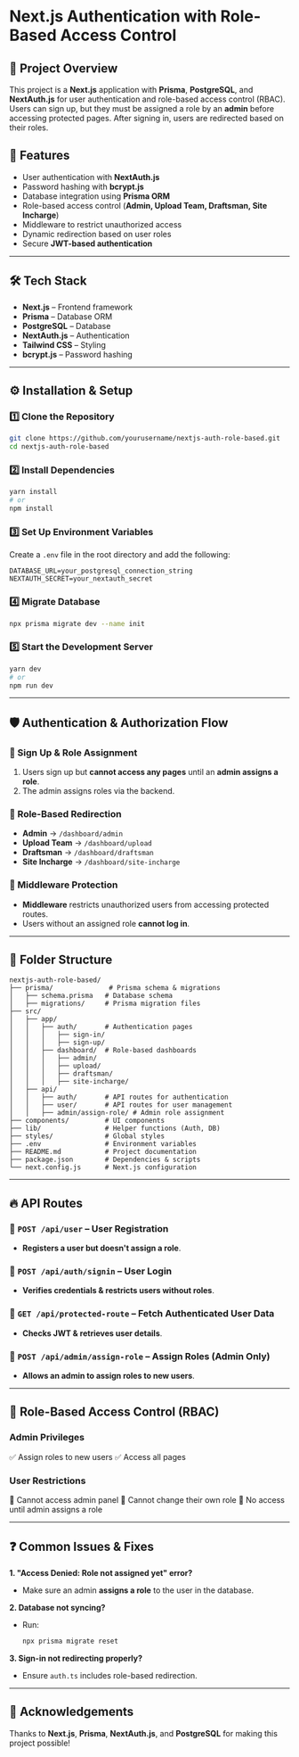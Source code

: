 # Next.js Authentication with Role-Based Access Control

## 📌 Project Overview
This project is a **Next.js** application with **Prisma**, **PostgreSQL**, and **NextAuth.js** for user authentication and role-based access control (RBAC). Users can sign up, but they must be assigned a role by an **admin** before accessing protected pages. After signing in, users are redirected based on their roles.

## 🚀 Features
- User authentication with **NextAuth.js**
- Password hashing with **bcrypt.js**
- Database integration using **Prisma ORM**
- Role-based access control (**Admin, Upload Team, Draftsman, Site Incharge**)
- Middleware to restrict unauthorized access
- Dynamic redirection based on user roles
- Secure **JWT-based authentication**

---

## 🛠️ Tech Stack
- **Next.js** – Frontend framework
- **Prisma** – Database ORM
- **PostgreSQL** – Database
- **NextAuth.js** – Authentication
- **Tailwind CSS** – Styling
- **bcrypt.js** – Password hashing

---

## ⚙️ Installation & Setup
### 1️⃣ Clone the Repository
```bash
git clone https://github.com/yourusername/nextjs-auth-role-based.git
cd nextjs-auth-role-based
```

### 2️⃣ Install Dependencies
```bash
yarn install
# or
npm install
```

### 3️⃣ Set Up Environment Variables
Create a `.env` file in the root directory and add the following:
```env
DATABASE_URL=your_postgresql_connection_string
NEXTAUTH_SECRET=your_nextauth_secret
```

### 4️⃣ Migrate Database
```bash
npx prisma migrate dev --name init
```

### 5️⃣ Start the Development Server
```bash
yarn dev
# or
npm run dev
```

---

## 🛡️ Authentication & Authorization Flow
### 🔹 Sign Up & Role Assignment
1. Users sign up but **cannot access any pages** until an **admin assigns a role**.
2. The admin assigns roles via the backend.

### 🔹 Role-Based Redirection
- **Admin** → `/dashboard/admin`
- **Upload Team** → `/dashboard/upload`
- **Draftsman** → `/dashboard/draftsman`
- **Site Incharge** → `/dashboard/site-incharge`

### 🔹 Middleware Protection
- **Middleware** restricts unauthorized users from accessing protected routes.
- Users without an assigned role **cannot log in**.

---

## 📂 Folder Structure
```
nextjs-auth-role-based/
├── prisma/              # Prisma schema & migrations
│   ├── schema.prisma   # Database schema
│   ├── migrations/     # Prisma migration files
├── src/
│   ├── app/
│   │   ├── auth/       # Authentication pages
│   │   │   ├── sign-in/
│   │   │   ├── sign-up/
│   │   ├── dashboard/  # Role-based dashboards
│   │   │   ├── admin/
│   │   │   ├── upload/
│   │   │   ├── draftsman/
│   │   │   ├── site-incharge/
│   ├── api/
│   │   ├── auth/       # API routes for authentication
│   │   ├── user/       # API routes for user management
│   │   ├── admin/assign-role/ # Admin role assignment
├── components/         # UI components
├── lib/                # Helper functions (Auth, DB)
├── styles/             # Global styles
├── .env                # Environment variables
├── README.md           # Project documentation
├── package.json        # Dependencies & scripts
└── next.config.js      # Next.js configuration
```

---

## 🔥 API Routes
### 📍 `POST /api/user` – User Registration
- **Registers a user but doesn't assign a role**.

### 📍 `POST /api/auth/signin` – User Login
- **Verifies credentials & restricts users without roles**.

### 📍 `GET /api/protected-route` – Fetch Authenticated User Data
- **Checks JWT & retrieves user details**.

### 📍 `POST /api/admin/assign-role` – Assign Roles (Admin Only)
- **Allows an admin to assign roles to new users**.

---

## 🔐 Role-Based Access Control (RBAC)
### **Admin Privileges**
✅ Assign roles to new users
✅ Access all pages

### **User Restrictions**
🚫 Cannot access admin panel
🚫 Cannot change their own role
🚫 No access until admin assigns a role

---

## ❓ Common Issues & Fixes
**1. "Access Denied: Role not assigned yet" error?**
- Make sure an admin **assigns a role** to the user in the database.

**2. Database not syncing?**
- Run:
  ```bash
  npx prisma migrate reset
  ```

**3. Sign-in not redirecting properly?**
- Ensure `auth.ts` includes role-based redirection.

---

## 🙌 Acknowledgements
Thanks to **Next.js**, **Prisma**, **NextAuth.js**, and **PostgreSQL** for making this project possible!
